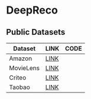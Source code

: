 # DeepReco

## Public Datasets
| Dataset | LINK | CODE |
| -------- | -------- | -------- |
| Amazon | [LINK](https://nijianmo.github.io/amazon/index.html) | |
| MovieLens | [LINK](https://grouplens.org/datasets/movielens/) | |
| Criteo | [LINK](https://www.kaggle.com/datasets/mrkmakr/criteo-dataset?resource=download) | |
| Taobao | [LINK](https://tianchi.aliyun.com/dataset/649) | |